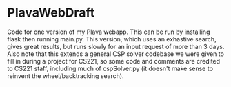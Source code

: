 # PlavaWebDraft

Code for one version of my Plava webapp. This can be run by installing flask then running main.py. This version, which uses an exhastive search, gives great results, but runs slowly for an input request of 
more than 3 days. Also note that this extends a general CSP solver codebase we were given to fill in during a project for CS221, so some code and comments are credited to CS221 staff, including much 
of cspSolver.py (it doesn't make sense to reinvent the wheel/backtracking search). 
